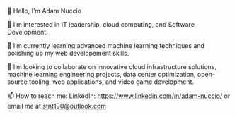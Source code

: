 👋 Hello, I’m Adam Nuccio

👀 I’m interested in IT leadership, cloud computing, and Software Development.

🌱 I’m currently learning advanced machine learning techniques and polishing up my web developement skills.

💞️ I’m looking to collaborate on innovative cloud infrastructure solutions, machine learning engineering projects, data center optimization, open-source tooling, web applications, and video game development.

📫 How to reach me: LinkedIn: https://www.linkedin.com/in/adam-nuccio/ or email me at stnt190@outlook.com

<!---
yahm0/yahm0 is a ✨ special ✨ repository because its `README.md` (this file) appears on your GitHub profile.
You can click the Preview link to take a look at your changes.
--->
